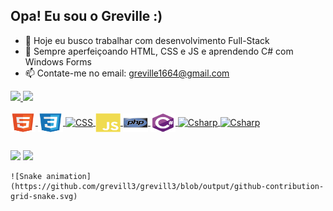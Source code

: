 ## Opa! Eu sou o Greville :)

- 🔭 Hoje eu busco trabalhar com desenvolvimento Full-Stack
- 🌱 Sempre aperfeiçoando HTML, CSS e JS e aprendendo C# com Windows Forms
- 📫 Contate-me no email: greville1664@gmail.com

<div>
  <a href="https://github.com/Grevill3">
  <img height="180em" src="https://github-readme-stats.vercel.app/api?username=grevill3&show_icons=true&theme=highcontrast&include_all_commits=true&count_private=true"/>
  <img height="180em" src="https://github-readme-stats.vercel.app/api/top-langs/?username=grevill3&layout=compact&langs_count=7&theme=highcontrast"/>
</div>
  
  <div style="display: inline_block"><br>
  <img align="center" alt="HTML" height="30" width="40" src="https://raw.githubusercontent.com/devicons/devicon/master/icons/html5/html5-original.svg">
  <img align="center" alt="CSS" height="30" width="40" src="https://raw.githubusercontent.com/devicons/devicon/master/icons/css3/css3-original.svg">
  <img align="center" alt="CSS" height="30" width="40" src="https://getbootstrap.com.br/docs/4.1/assets/img/bootstrap-stack.png">
  <img align="center" alt="Js" height="30" width="40" src="https://raw.githubusercontent.com/devicons/devicon/master/icons/javascript/javascript-plain.svg">
  <img align="center" alt="PHP" height="30" width="40" src="https://raw.githubusercontent.com/devicons/devicon/master/icons/php/php-original.svg">
  <img align="center" alt="Csharp" height="30" width="40" src="https://raw.githubusercontent.com/devicons/devicon/master/icons/csharp/csharp-original.svg">
  <img align="center" alt="Csharp" height="30" width="40" src="https://cdn.iconscout.com/icon/free/png-256/mysql-19-1174939.png">
  <img align="center" alt="Csharp" height="30" width="40" src="https://git-scm.com/images/logos/downloads/Git-Icon-Black.png">
</div>
  
  ##
  
 <div>
  <a href = "mailto:greville1664@gmail.com"><img src="https://img.shields.io/badge/Gmail-D14836?style=for-the-badge&logo=gmail&logoColor=white"></a>
  <a href="https://www.linkedin.com/in/greville-rufino" target="_blank"><img src="https://img.shields.io/badge/-LinkedIn-%230077B5?style=for-the-                     badge&logo=linkedin&logoColor=white" target="_blank"></a>
 </div>
  
    ![Snake animation](https://github.com/grevill3/grevill3/blob/output/github-contribution-grid-snake.svg)
